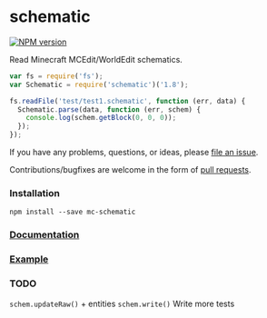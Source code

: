 # schematic

[![NPM version](https://img.shields.io/npm/v/mc-schematic.svg)](http://npmjs.com/package/mc-schematic)

Read Minecraft MCEdit/WorldEdit schematics.

```js
var fs = require('fs');
var Schematic = require('schematic')('1.8');

fs.readFile('test/test1.schematic', function (err, data) {
  Schematic.parse(data, function (err, schem) {
    console.log(schem.getBlock(0, 0, 0));
  });
});
```

If you have any problems, questions, or ideas, please
[file an issue](https://github.com/1b8/schematic/issues).

Contributions/bugfixes are welcome in the form of
[pull requests](https://github.com/1b8/schematic/pulls).

### Installation
```
npm install --save mc-schematic
```

### [Documentation](https://github.com/1b8/schematic/blob/master/doc/api.md)
### [Example](https://github.com/1b8/schematic/blob/master/doc/examples.js)

### TODO
`schem.updateRaw()` + entities
`schem.write()`
Write more tests
